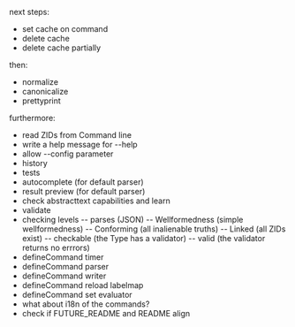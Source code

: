next steps:
- set cache on command
- delete cache
- delete cache partially

then:
- normalize
- canonicalize
- prettyprint

furthermore:
- read ZIDs from Command line
- write a help message for --help
- allow --config parameter
- history
- tests
- autocomplete (for default parser)
- result preview (for default parser)
- check abstracttext capabilities and learn
- validate
- checking levels
-- parses (JSON)
-- Wellformedness (simple wellformedness)
-- Conforming (all inalienable truths)
-- Linked (all ZIDs exist)
-- checkable (the Type has a validator)
-- valid (the validator returns no errrors)
- defineCommand timer
- defineCommand parser
- defineCommand writer
- defineCommand reload labelmap
- defineCommand set evaluator
- what about i18n of the commands?
- check if FUTURE_README and README align
